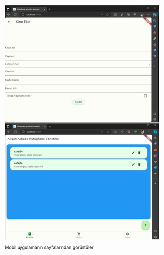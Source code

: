 !["foto1"](images/foto1.jpeg)
!["foto2"](images/foto2.jpeg)

Mobil uygulamanın sayfalarından görüntüler
